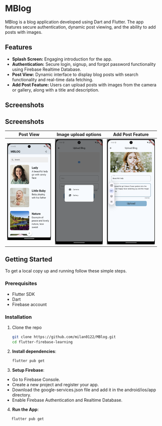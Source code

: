 # MBlog

MBlog is a blog application developed using Dart and Flutter. The app features secure authentication, dynamic post viewing, and the ability to add posts with images. 

## Features

- **Splash Screen:** Engaging introduction for the app.
- **Authentication:** Secure login, signup, and forgot password functionality using Firebase Realtime Database.
- **Post View:** Dynamic interface to display blog posts with search functionality and real-time data fetching.
- **Add Post Feature:** Users can upload posts with images from the camera or gallery, along with a title and description.

## Screenshots

## Screenshots

| Post View | Image upload options | Add Post Feature |
|---------------|-----------|------------------|
| ![Splash Screen](https://github.com/milan0122/MBlog/blob/f722d45109626d498ba636be8c45114a7d5dc322/Screenshot%202024-10-31%20at%2022.46.34.png) | ![Post View](https://github.com/milan0122/MBlog/blob/f722d45109626d498ba636be8c45114a7d5dc322/Screenshot%202024-10-31%20at%2022.47.27.png) | ![Add Post Feature](https://github.com/milan0122/MBlog/blob/f722d45109626d498ba636be8c45114a7d5dc322/Screenshot%202024-10-31%20at%2022.53.09.png) |

## Getting Started

To get a local copy up and running follow these simple steps.

### Prerequisites

- Flutter SDK
- Dart
- Firebase account

### Installation

1. Clone the repo
   ```bash
   git clone https://github.com/milan0122/MBlog.git
   cd flutter-firebase-learning
2. **Install dependencies**:
   ```bash
   flutter pub get

3. **Setup Firebase**:
  - Go to Firebase Console.
  - Create a new project and register your app.
  - Download the google-services.json file and add it in the android/ios/app directory.
  - Enable Firebase Authentication and Realtime Database.

4. **Run the App**:
  ```bash
     flutter pub get
